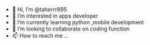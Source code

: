- 👋 Hi, I’m @taherrr895
- 👀 I’m interested in apps developer 
- 🌱 I’m currently learning  python ,mobile development
- 💞️ I’m looking to collaborate on coding function 
- 📫 How to reach me ...

<!---
taherrr895/taherrr895 is a ✨ special ✨ repository because its `README.md` (this file) appears on your GitHub profile.
You can click the Preview link to take a look at your changes.
--->
